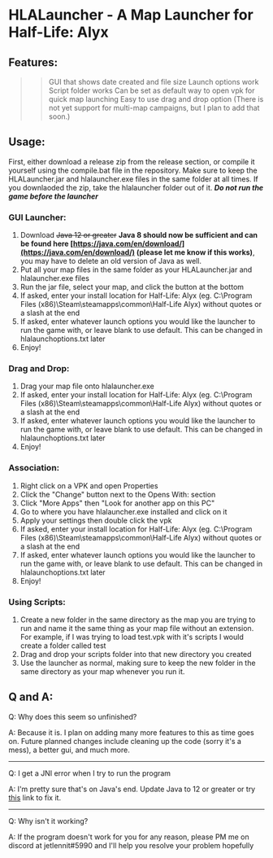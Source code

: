 # HLALauncher - A Map Launcher for Half-Life: Alyx

## Features\:

>>GUI that shows date created and file size
>>Launch options work
>>Script folder works
>>Can be set as default way to open vpk for quick map launching
>>Easy to use drag and drop option
(There is not yet support for multi-map campaigns, but I plan to add that soon.)

## Usage\:

First, either download a release zip from the release section, or compile it yourself using the compile.bat file in the repository. Make sure to keep the HLALauncher.jar and hlalauncher.exe files in the same folder at all times. If you downlaoded the zip, take the hlalauncher folder out of it. ***Do not run the game before the launcher***

### GUI Launcher\:

1. Download ~~Java 12 or greater~~ **Java 8 should now be sufficient and can be found here [https://java.com/en/download/](https://java.com/en/download/) (please let me know if this works)**, you may have to delete an old version of Java as well.
2. Put all your map files in the same folder as your HLALauncher.jar and hlalauncher.exe files
3. Run the jar file, select your map, and click the button at the bottom
4. If asked, enter your install location for Half-Life: Alyx (eg. C:\Program Files (x86)\Steam\steamapps\common\Half-Life Alyx) without quotes or a slash at the end
5. If asked, enter whatever launch options you would like the launcher to run the game with, or leave blank to use default. This can be changed in hlalaunchoptions.txt later
6. Enjoy!

### Drag and Drop\:

1. Drag your map file onto hlalauncher.exe
2. If asked, enter your install location for Half-Life: Alyx (eg. C:\Program Files (x86)\Steam\steamapps\common\Half-Life Alyx) without quotes or a slash at the end
3. If asked, enter whatever launch options you would like the launcher to run the game with, or leave blank to use default. This can be changed in hlalaunchoptions.txt later
4. Enjoy!

### Association\:

1. Right click on a VPK and open Properties
2. Click the "Change" button next to the Opens With: section
3. Click "More Apps" then "Look for another app on this PC"
4. Go to where you have hlalauncher.exe installed and click on it
5. Apply your settings then double click the vpk
6. If asked, enter your install location for Half-Life: Alyx (eg. C:\Program Files (x86)\Steam\steamapps\common\Half-Life Alyx) without quotes or a slash at the end
7. If asked, enter whatever launch options you would like the launcher to run the game with, or leave blank to use default. This can be changed in hlalaunchoptions.txt later
8. Enjoy!

### Using Scripts\:

1. Create a new folder in the same directory as the map you are trying to run and name it the same thing as your map file without an extension. For example, if I was trying to load test.vpk with it's scripts I would create a folder called test
2. Drag and drop your scripts folder into that new directory you created
3. Use the launcher as normal, making sure to keep the new folder in the same directory as your map whenever you run it.

## Q and A\:
Q\: Why does this seem so unfinished?

A\: Because it is. I plan on adding many more features to this as time goes on. Future planned changes include cleaning up the code (sorry it's a mess), a better gui, and much more.

---

Q\: I get a JNI error when I try to run the program

A\: I'm pretty sure that's on Java's end. Update Java to 12 or greater or try [this](https://stackoverflow.com/a/57796364) link to fix it.

---

Q\: Why isn't it working?

A\: If the program doesn't work for you for any reason, please PM me on discord at jetlennit#5990 and I'll help you resolve your problem hopefully
